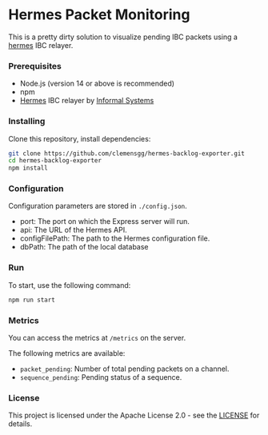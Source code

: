 # Hermes Packet Monitoring

This is a pretty dirty solution to visualize pending IBC packets using a [hermes](https://github.com/informalsystems/hermes) IBC relayer.

### Prerequisites

- Node.js (version 14 or above is recommended)
- npm
- [Hermes](https://github.com/informalsystems/hermes) IBC relayer by [Informal Systems](https://github.com/informalsystems)

### Installing

Clone this repository, install dependencies:

```bash
git clone https://github.com/clemensgg/hermes-backlog-exporter.git
cd hermes-backlog-exporter
npm install
```

### Configuration

Configuration parameters are stored in `./config.json`. 

- port: The port on which the Express server will run.
- api: The URL of the Hermes API.
- configFilePath: The path to the Hermes configuration file.
- dbPath: The path of the local database

### Run

To start, use the following command:

```bash
npm run start
```

### Metrics

You can access the metrics at `/metrics` on the server.

The following metrics are available:

- `packet_pending`: Number of total pending packets on a channel.
- `sequence_pending`: Pending status of a sequence.

### License

This project is licensed under the Apache License 2.0 - see the [LICENSE](./LICENSE) for details.